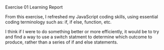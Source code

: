 Exercise 01 Learning Report

From this exercise, I refreshed my JavaScript coding skills, using essential coding
terminology such as: if, if else, function, etc.

I think if I were to do something better or more efficiently, it would be to try and 
find a way to use a switch statment to determine which outcome to produce, rather than
a series of if and else statements.